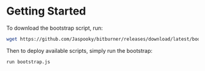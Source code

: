 # Getting Started

To download the bootstrap script, run:

```bash
wget https://github.com/Jaspooky/bitburner/releases/download/latest/bootstrap.js bootstrap.js
```

Then to deploy available scripts, simply run the bootstrap:

```bash
run bootstrap.js
```
